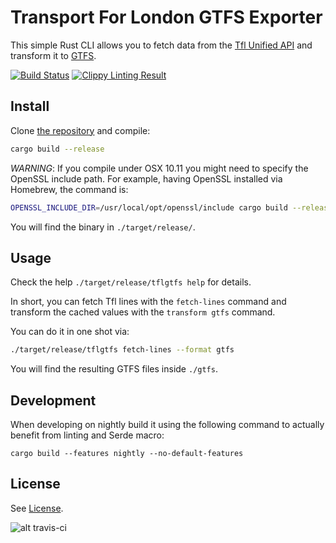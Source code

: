 # Transport For London GTFS Exporter

This simple Rust CLI allows you to fetch data from the
[Tfl Unified API][tfl-api] and transform it to [GTFS][gtfs].

[![Build Status](https://travis-ci.org/CommuteStream/tflgtfs.svg?branch=master)](https://travis-ci.org/CommuteStream/tflgtfs)
[![Clippy Linting Result](https://clippy.bashy.io/github/CommuteStream/tflgtfs/master/badge.svg)](https://clippy.bashy.io/github/CommuteStream/tflgtfs/change-to-serde/log)


## Install

Clone [the repository][tfl-cli] and compile:

```sh
cargo build --release
```

*WARNING*: If you compile under OSX 10.11 you might need to specify the
OpenSSL include path.  For example, having OpenSSL installed via Homebrew,
the command is:

```sh
OPENSSL_INCLUDE_DIR=/usr/local/opt/openssl/include cargo build --release
```

You will find the binary in `./target/release/`.


## Usage

Check the help `./target/release/tflgtfs help` for details.

In short, you can fetch Tfl lines with the `fetch-lines` command and transform
the cached values with the `transform gtfs` command.

You can do it in one shot via:

```sh
./target/release/tflgtfs fetch-lines --format gtfs
```

You will find the resulting GTFS files inside `./gtfs`.


## Development

When developing on nightly build it using the following command to actually
benefit from linting and Serde macro:

```
cargo build --features nightly --no-default-features
```


## License

See [License](./LICENSE).


[tfl-cli]: https://github.com/CommuteStream/tflgtfs/
[tfl-api]: https://api.tfl.gov.uk/
[gtfs]: https://developers.google.com/transit/gtfs/
[cargo-clippy]: https://crates.io/crates/cargo-clippy

![alt travis-ci](https://travis-ci.org/CommuteStream/tflgtfs.svg?branch=master)
